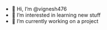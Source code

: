 - 👋 Hi, I’m @vignesh476
- 👀 I’m interested in learning new stuff 
- 🌱 I’m currently working on a project 

<!---
vignesh476/vignesh476 is a ✨ special ✨ repository because its `README.md` (this file) appears on your GitHub profile.
You can click the Preview link to take a look at your changes.
--->
